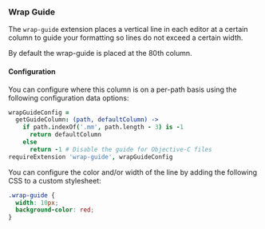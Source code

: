 ### Wrap Guide

The `wrap-guide` extension places a vertical line in each editor at a certain
column to guide your formatting so lines do not exceed a certain width.

By default the wrap-guide is placed at the 80th column.

#### Configuration

You can configure where this column is on a per-path basis using the following
configuration data options:

```coffeescript
wrapGuideConfig =
  getGuideColumn: (path, defaultColumn) ->
    if path.indexOf('.mm', path.length - 3) is -1
      return defaultColumn
    else
      return -1 # Disable the guide for Objective-C files
requireExtension 'wrap-guide', wrapGuideConfig
```

You can configure the color and/or width of the line by adding the following
CSS to a custom stylesheet:

```css
.wrap-guide {
  width: 10px;
  background-color: red;
}
```
